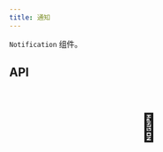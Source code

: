 ```yaml
---
title: 通知
---
```


`Notification` 组件。

## API

<div style="padding: 40px 0;font-size: 48px; text-align: center;">🚧</div>
